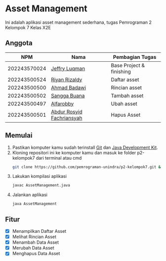 # **Asset Management**
Ini adalah aplikasi asset management sederhana, tugas Pemrograman 2 Kelompok 7 Kelas X2E

## Anggota

NPM          | Nama                                                        | Pembagian Tugas
-------------|-------------------------------------------------------------|--------------------------
202243570024 | [Jeffry Luqman](https://github.com/jeffry-luqman)           | Base Project & finishing
202243500524 | [Riyan Rizaldy](https://github.com/riyanzaldy03)            | Daftar asset
202243500500 | [Ahmad Badawi](https://github.com/Ahmadbadawi123)           | Rincian asset
202243500502 | [Sangga Buana](https://github.com/sanggabuana453)           | Tambah asset
202243500497 | [Alfarobby](https://github.com/Alfarobby27)                 | Ubah asset
202243500501 | [Abdur Rosyid Fachriansyah](https://github.com/dellwatch21) | Hapus Asset

## Memulai
1. Pastikan komputer kamu sudah terinstall [Git](https://git-scm.com/) dan [Java Development Kit](http://jdk.java.net/).
2. Kloning repositori ini ke komputer kamu dan masuk ke folder p2-kelompok7 dari terminal atau cmd
	```bash
	git clone https://github.com/pemrograman-unindra/p2-kelompok7.git && cd p2-kelompok7
	```
3. Lakukan kompilasi aplikasi
	```bash
	javac AssetManagement.java
	```
4. Jalankan aplikasi
	```bash
	java AssetManagement
	```

## Fitur
- [x] Menampilkan Daftar Asset
- [x] Melihat Rincian Asset
- [x] Menambah Data Asset
- [x] Merubah Data Asset
- [x] Menghapus Data Asset
